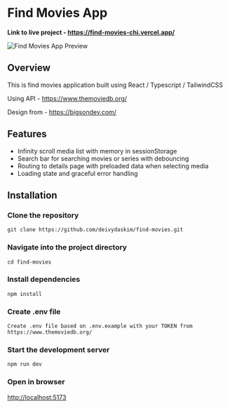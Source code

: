 # Find Movies App

**Link to live project - https://find-movies-chi.vercel.app/**

![Find Movies App Preview](https://raw.githubusercontent.com/deivydaskim/find-movies/main/project-preview.png)

## Overview

This is find movies application built using React / Typescript / TailwindCSS

Using API - https://www.themoviedb.org/

Design from - https://bigsondev.com/

## Features

- Infinity scroll media list with memory in sessionStorage
- Search bar for searching movies or series with debouncing
- Routing to details page with preloaded data when selecting media
- Loading state and graceful error handling

## Installation

### Clone the repository

`git clone https://github.com/deivydaskim/find-movies.git`

### Navigate into the project directory

`cd find-movies`

### Install dependencies

`npm install`

### Create .env file

`Create .env file based on .env.example with your TOKEN from https://www.themoviedb.org/`

### Start the development server

`npm run dev`

### Open in browser

[http://localhost:5173](http://localhost:5173)
